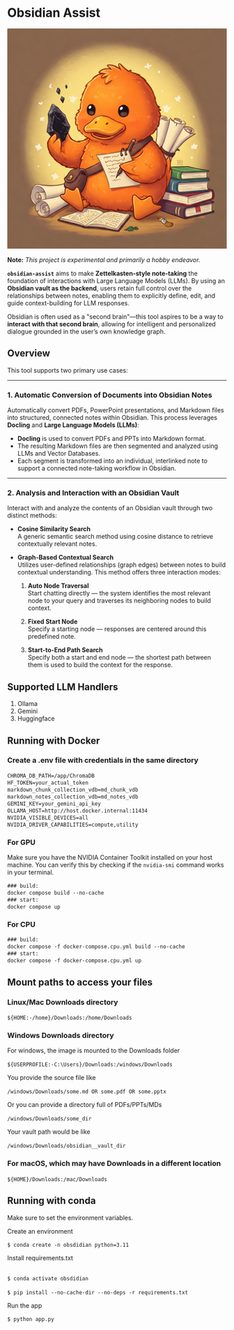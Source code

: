 # Obsidian Assist

![image](./images/readme_cover.png)

**Note:** *This project is experimental and primarily a hobby endeavor.*

**`obsidian-assist`** aims to make **Zettelkasten-style note-taking** the foundation of interactions with Large Language Models (LLMs). By using an **Obsidian vault as the backend**, users retain full control over the relationships between notes, enabling them to explicitly define, edit, and guide context-building for LLM responses.

Obsidian is often used as a "second brain"—this tool aspires to be a way to **interact with that second brain**, allowing for intelligent and personalized dialogue grounded in the user’s own knowledge graph.

## Overview

This tool supports two primary use cases:

---

### 1. Automatic Conversion of Documents into Obsidian Notes

Automatically convert PDFs, PowerPoint presentations, and Markdown files into structured, connected notes within Obsidian. This process leverages **Docling** and **Large Language Models (LLMs)**:

- **Docling** is used to convert PDFs and PPTs into Markdown format.
- The resulting Markdown files are then segmented and analyzed using LLMs and Vector Databases.
- Each segment is transformed into an individual, interlinked note to support a connected note-taking workflow in Obsidian.

---

### 2. Analysis and Interaction with an Obsidian Vault

Interact with and analyze the contents of an Obsidian vault through two distinct methods:

- **Cosine Similarity Search**  
  A generic semantic search method using cosine distance to retrieve contextually relevant notes.

- **Graph-Based Contextual Search**  
  Utilizes user-defined relationships (graph edges) between notes to build contextual understanding. This method offers three interaction modes:
  
  1. **Auto Node Traversal**  
     Start chatting directly — the system identifies the most relevant node to your query and traverses its neighboring nodes to build context.
  
  2. **Fixed Start Node**  
     Specify a starting node — responses are centered around this predefined note.
  
  3. **Start-to-End Path Search**  
     Specify both a start and end node — the shortest path between them is used to build the context for the response.


## Supported LLM Handlers

1. Ollama
2. Gemini
3. Huggingface

## Running with Docker

### Create a .env file with credentials in the same directory

```
CHROMA_DB_PATH=/app/ChromaDB
HF_TOKEN=your_actual_token
markdown_chunk_collection_vdb=md_chunk_vdb
markdown_notes_collection_vdb=md_notes_vdb
GEMINI_KEY=your_gemini_api_key
OLLAMA_HOST=http://host.docker.internal:11434
NVIDIA_VISIBLE_DEVICES=all
NVIDIA_DRIVER_CAPABILITIES=compute,utility
```

<!-- then run for first time

```docker
docker-compose up --build
```

To restart
```
docker compose up
``` -->

### For GPU

Make sure you have the NVIDIA Container Toolkit installed on your host machine. You can verify this by checking if the `nvidia-smi` command works in your terminal.

```docker
### build: 
docker compose build --no-cache
### start: 
docker compose up
```

### For CPU

```docker
### build: 
docker compose -f docker-compose.cpu.yml build --no-cache
### start: 
docker compose -f docker-compose.cpu.yml up
```


## Mount paths to access your files

### Linux/Mac Downloads directory
```${HOME:-/home}/Downloads:/home/Downloads```

### Windows Downloads directory

For windows, the image is mounted to the Downloads folder

```${USERPROFILE:-C:\Users}/Downloads:/windows/Downloads```

You provide the source file like

`/windows/Downloads/some.md OR some.pdf OR some.pptx`

Or you can provide a directory full of PDFs/PPTs/MDs

`/windows/Downloads/some_dir`

Your vault path would be like

`/windows/Downloads/obsidian__vault_dir`

### For macOS, which may have Downloads in a different location

```${HOME}/Downloads:/mac/Downloads```

## Running with conda

Make sure to set the environment variables.

Create an environment
```
$ conda create -n obsdidian python=3.11
```

Install requirements.txt
```

$ conda activate obsdidian

$ pip install --no-cache-dir --no-deps -r requirements.txt
```

Run the app
```
$ python app.py
```